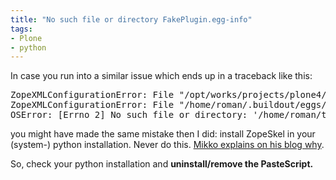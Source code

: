 ```yaml
---
title: "No such file or directory FakePlugin.egg-info"
tags: 
- Plone
- python
---
```


In case you run into a similar issue which ends up in a traceback like this:
<pre>ZopeXMLConfigurationError: File "/opt/works/projects/plone4/nuw.types/nuw/types/configure.zcml", line 12.2-12.37
ZopeXMLConfigurationError: File "/home/roman/.buildout/eggs/mooball.plone.activecampaign-0.2-py2.7.egg/mooball/plone/activecampaign/configure.zcml", line 10.2-10.37
OSError: [Errno 2] No such file or directory: '/home/roman/tools/python2.7/lib/python2.7/site-packages/tests/fake_packages/FakePlugin.egg/FakePlugin.egg-info'</pre>
you might have made the same mistake then I did: install ZopeSkel in your (system-) python installation. Never do this. <a title="Using paster local commands with buildout and avoiding the infamous dependency issue" href="http://opensourcehacker.com/2010/04/13/using-paster-create-command-with-buildout-and-avoiding-the-infamous-dependency-issue/">Mikko explains on his blog why</a>.

So, check your python installation and <strong>uninstall/remove the PasteScript.</strong>